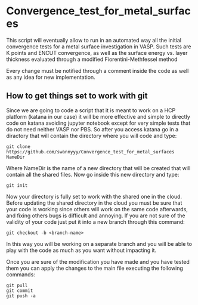 # Convergence_test_for_metal_surfaces
This script will eventually allow to run in an automated way all the initial convergence tests for a metal surface investigation in VASP. Such tests are K points and ENCUT convergence, as well as the surface energy vs. layer thickness evaluated through a modified Fiorentini-Methfessel method 

Every change must be notified through a comment inside the code as well as any idea for new implementation.

## How to get things set to work with git
Since we are going to code a script that it is meant to work on a HCP platform (katana in our case) it will be more effective and simple to directly code on katana avoiding jupyter notebook except for very simple tests that do not need neither VASP nor PBS.
So after you access katana go in a diractory that will contain the directory where you will code and type:

    git clone https://github.com/swannyyy/Convergence_test_for_metal_surfaces NameDir

Where NameDir is the name of a new directory that will be created that will contain all the shared files.
Now go inside this new directory and type:

    git init

Now your directory is fully set to work with the shared one in the cloud.
Before updating the shared directory in the cloud you must be sure that your code is working since others will work on the same code afterwards, and fixing others bugs is difficult and annoying.
If you are not sure of the validity of your code just put it into a new branch through this command:

    git checkout -b <branch-name>
In this way you will be working on a separate branch and you will be able to play with the code as much as you want without impacting it.

Once you are sure of the modification you have made and you have tested them you can apply the changes to the main file executing the following commands:

    git pull
    git commit 
    git push -a 


